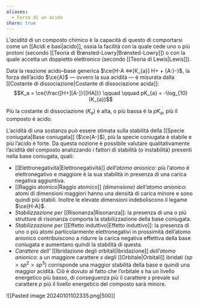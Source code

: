 ```yaml
---
aliases:
  - Forza di un acido
share: true
---
```


L’*acidità* di un composto chimico è la capacità di questo di comportarsi come un [[Acidi e basi|acido]], ossia la facilità con la quale cede uno o più protoni (secondo [[Teoria di Brønsted-Lowry|Brønsted-Lowry]]) o con la quale accetta un doppietto elettronico (secondo [[Teoria di Lewis|Lewis]]).

Data la reazione acido–base generica $\ce{H-A <=>[K_{a}] H+ + {A:}-}$, la forza dell’acido $\ce{A}$ — ovvero la sua acidità — è misurata dalla [[Costante di dissociazione|Costante di dissociazione acida]]:
$$K_a = \ce{\frac{[H+][A-]}{[HA]}} \qquad \qquad pK_{a} = -\log_{10}(K_{a})$$

Più la costante di dissociazione ($K_a$) è alta, o più bassa è la $pK_a$, più il composto è acido.

L’acidità di una sostanza può essere stimata sulla stabilità della [[Specie coniugata|Base coniugata]] ($\ce{A-}$), più la specie coniugata è stabile e più l’acido è forte.
Da questa nozione è possibile valutare qualitativamente l’acidità del composto analizzando i fattori di stabilità (o instabilità) presenti nella base coniugata, quali:
- [[Elettronegatività|Elettronegatività]] *dell’atomo anionico*: più l’atomo è elettronegativo e maggiore è la sua stabilità in presenza di una carica negativa aggiuntiva.
- [[Raggio atomico|Raggio atomico]] *(dimensione) dell’atomo anionico*: atomi di dimensioni maggiori hanno una densità di carica minore e sono quindi più stabili. Inoltre le elevate dimensioni indeboliscono il legame $\ce{H-A}$.
- *Stabilizzazione per* [[Risonanza|Risonanza]]: la presenza di una o più strutture di risonanza comporta la stabilizzazione della base coniugata.
- *Stabilizzazione per* [[Effetto induttivo|Effetto induttivo]]: la presenza di uno o più atomi particolarmente elettronegativi in prossimità dell’atomo anionico contribuiscono a ridurre la carica negativa effettiva della base coniugata e aumentano quindi la stabilità di questa.
- *Carattere dell’* [[Ibridazione degli orbitali|Ibridazione]] *dell’atomo anionico*: a un maggiore carattere $s$ degli [[Orbitale|Orbitali]] ibridati ($sp > sp^{2} > sp^{3}$) corrisponde una maggior stabilità della base e quindi una maggior acidità. Ciò è dovuto al fatto che l’orbitale $s$ ha un livello energetico più basso, di conseguenza più il carattere $s$ prevale sul carattere $p$ più il livello energetico del composto sarà minore.

![[Pasted image 20240101102335.png|500]]